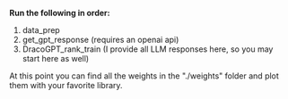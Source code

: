 **Run the following in order:**

1. data_prep
2. get_gpt_response (requires an openai api)
3. DracoGPT_rank_train (I provide all LLM responses here, so you may start here as well)

At this point you can find all the weights in the "./weights" folder and plot them with your favorite library.